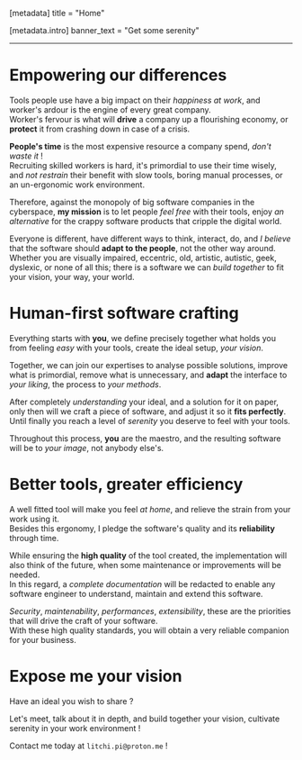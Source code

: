 [metadata]
title = "Home"

[metadata.intro]
banner_text = "Get some serenity"

---

# Empowering our differences

Tools people use have a big impact on their *happiness at work*,
and worker's ardour is the engine of every great company.  
Worker's fervour is what will **drive** a company up a flourishing economy,
or **protect** it from crashing down in case of a crisis.

**People's time** is the most expensive resource a company spend, *don't waste it* !  
Recruiting skilled workers is hard, it's primordial to use their time wisely,
and *not restrain* their benefit with slow tools, boring manual processes,
or an un-ergonomic work environment.

Therefore, against the monopoly of big software companies in the cyberspace,
**my mission** is to let people *feel free* with their tools,
enjoy *an alternative* for the crappy software products that cripple
the digital world.

Everyone is different, have different ways to think, interact, do,
and *I believe* that the software should **adapt to the people**,
not the other way around.  
Whether you are visually impaired, eccentric, old, artistic, autistic,
geek, dyslexic, or none of all this;
there is a software we can *build together* to fit your vision,
your way, your world.

# Human-first software crafting

Everything starts with **you**, we define precisely together what holds you from
feeling *easy* with your tools, create the ideal setup, *your vision*.

Together, we can join our expertises to analyse possible solutions,
improve what is primordial, remove what is unnecessary,
and **adapt** the interface to *your liking*, the process to *your methods*.

After completely *understanding* your ideal, and a solution for it on paper,
only then will we craft a piece of software, and adjust it so it **fits perfectly**.  
Until finally you reach a level of *serenity* you deserve to feel with your tools.

Throughout this process, **you** are the maestro, and the resulting software will be
to *your image*, not anybody else's.

# Better tools, greater efficiency

A well fitted tool will make you feel *at home*, and relieve the strain 
from your work using it.  
Besides this ergonomy, I pledge the software's quality and
its **reliability** through time.

While ensuring the **high quality** of the tool created,
the implementation will also think of the future, when some maintenance or
improvements will be needed.  
In this regard, a *complete documentation* will be redacted to enable any software
engineer to understand, maintain and extend this software.

*Security*, *maintenability*, *performances*, *extensibility*,
these are the priorities that will drive the craft of your software.  
With these high quality standards, you will obtain a very reliable companion
for your business.

# Expose me your vision

Have an ideal you wish to share ?

Let's meet, talk about it in depth, and build together your vision,
cultivate serenity in your work environment !

Contact me today at `litchi.pi@proton.me` !

